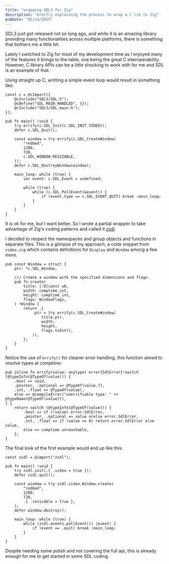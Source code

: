 ```yaml
---
title: "wrapping SDL3 for Zig"
description: "breifly explaining the process to wrap a C lib to Zig"
pubDate: "02/14/2025"
---
```


SDL3 just got released not so long ago, and while it is an amazing library providing many functionalities across multiple platforms, there is something that bothers me a little bit.

Lately I switched to Zig for most of my development time as I enjoyed many of the features it brings to the table, one being the great C interoperability. However, C library APIs can be a little shocking to work with for me and SDL is an example of that.

Using straight up C, writting a simple event loop would result in something like:

```zig
const c = @cImport({
    @cInclude("SDL3/SDL.h");
    @cDefine("SDL_MAIN_HANDLED", {});
    @cInclude("SDL3/SDL_main.h");
});

pub fn main() !void {
    try errify(c.SDL_Init(c.SDL_INIT_VIDEO));
    defer c.SDL_Quit();

    const window = try errify(c.SDL_CreateWindow(
        "redbed",
        1280,
        720,
        c.SDL_WINDOW_RESIZABLE,
    ));
    defer c.SDL_DestroyWindow(window);

    main_loop: while (true) {
        var event: c.SDL_Event = undefined;

        while (true) {
            while (c.SDL_PollEvent(&event)) {
                if (event.type == c.SDL_EVENT_QUIT) break :main_loop;
            }
        }
    }
}
```

It is ok for me, but I want better. So I wrote a partial wrapper to take advantage of Zig's coding patterns and called it [zsdl](https://github.com/mdmrk/zsdl).

I decided to respect the namespaces and group objects and functions in separate files. This is a glimpse of my approach, a code snippet from `video.zig` which contains definitions for `Display` and `Window` among a few more.

```zig
pub const Window = struct {
    ptr: *c.SDL_Window,

    /// Create a window with the specified dimensions and flags.
    pub fn create(
        title: [:0]const u8,
        width: comptime_int,
        height: comptime_int,
        flags: WindowFlags,
    ) !Window {
        return .{
            .ptr = try errify(c.SDL_CreateWindow(
                title.ptr,
                width,
                height,
                flags.toInt(),
            )),
        };
    }
}
```

Notice the use of `errify()` for cleaner error handling, this function aimed to resolve types at comptime:

```zig
pub inline fn errify(value: anytype) error{SdlError}!switch (@typeInfo(@TypeOf(value))) {
    .bool => void,
    .pointer, .optional => @TypeOf(value.?),
    .int, .float => @TypeOf(value),
    else => @compileError("unerrifiable type: " ++ @typeName(@TypeOf(value))),
} {
    return switch (@typeInfo(@TypeOf(value))) {
        .bool => if (!value) error.SdlError,
        .pointer, .optional => value orelse error.SdlError,
        .int, .float => if (value == 0) return error.SdlError else value,
        else => comptime unreachable,
    };
}
```

The final look of the first example would end up like this:

```zig
const zsdl = @import("zsdl");

pub fn main() !void {
    try zsdl.init(.{ .video = true });
    defer zsdl.quit();

    const window = try zsdl.video.Window.create(
        "redbed",
        1280,
        720,
        .{ .resizable = true },
    );
    defer window.destroy();

    main_loop: while (true) {
        while (zsdl.events.pollEvent()) |event| {
            if (event == .quit) break :main_loop;
        }
    }
}
```

Despite needing some polish and not covering the full api, this is already enough for me to get started in some SDL coding.
